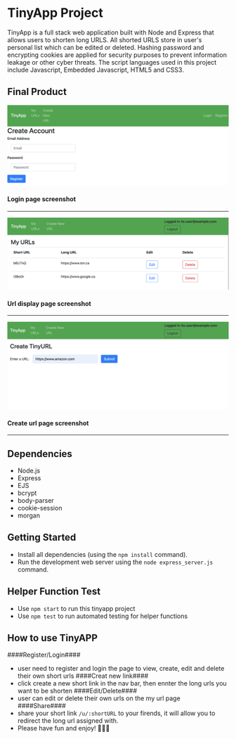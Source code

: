 # TinyApp Project

TinyApp is a full stack web application built with Node and Express that allows users to shorten long URLS. All shorted URLS store in user's personal list which can be edited or deleted. Hashing password and encrypting cookies are applied for security purposes to prevent information leakage or other cyber threats. The script languages used in this project include Javascript, Embedded Javascript, HTML5 and CSS3.

## Final Product 

!["screenshot of login page"](https://github.com/MingfengLi0122/tinyapp/blob/master/docs/login_page.png)
#### Login page screenshot
---
!["screenshot of url display page"](https://github.com/MingfengLi0122/tinyapp/blob/master/docs/display_urls.png)
#### Url display page screenshot
---
!["screenshot of create url page"](https://github.com/MingfengLi0122/tinyapp/blob/master/docs/create_url.png)
#### Create url page screenshot
---
## Dependencies

- Node.js
- Express
- EJS
- bcrypt
- body-parser
- cookie-session
- morgan

## Getting Started

- Install all dependencies (using the `npm install` command).
- Run the development web server using the `node express_server.js` command.

## Helper Function Test

- Use `npm start` to run this tinyapp project
- Use `npm test` to run automated testing for helper functions

## How to use TinyAPP

####Register/Login####
- user need to register and login the page to view, create, edit and delete their own short urls
####Creat new link#### 
- click create a new short link in the nav bar, then ennter the long urls you want to be shorten
####Edit/Delete#### 
- user can edit or delete their own urls on the my url page
####Share####
- share your short link `/u/:shortURL` to your firends, it will allow you to redirect the long url assigned with.
- Please have fun and enjoy! :hugs::hugs::hugs:

